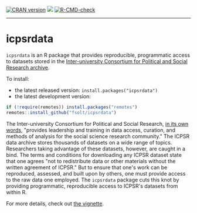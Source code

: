 <!-- badges: start -->
[![CRAN version](https://www.r-pkg.org/badges/version/icpsrdata)](https://cran.r-project.org/package=icpsrdata) ![](https://cranlogs.r-pkg.org/badges/grand-total/icpsrdata)
[![R-CMD-check](https://github.com/fsolt/icpsrdata/actions/workflows/R-CMD-check.yaml/badge.svg)](https://github.com/fsolt/icpsrdata/actions/workflows/R-CMD-check.yaml)
<!-- badges: end -->

------------------------------------------------------------------------
icpsrdata
=========

`icpsrdata` is an R package that provides reproducible, programmatic access to datasets stored in the [Inter-university Consortium for Political and Social Research archive](https://www.icpsr.umich.edu/web/pages/).

To install:

* the latest released version: `install.packages("icpsrdata")`
* the latest development version:

```R
if (!require(remotes)) install.packages("remotes")
remotes::install_github("fsolt/icpsrdata")
```

The Inter-university Consortium for Political and Social Research, [in its own words,](https://www.icpsr.umich.edu/web/pages/about/) "provides leadership and training in data access, curation, and methods of analysis for the social science research community."
The ICPSR data archive stores thousands of datasets on a wide range of topics. Researchers taking advantage of these datasets, however, are caught in a bind.
The terms and conditions for downloading any ICPSR dataset state that one agrees "not to redistribute data or other materials without the written agreement of ICPSR."
But to ensure that one's work can be reproduced, assessed, and built upon by others, one must provide access to the raw data one employed.
The `icpsrdata` package cuts this knot by providing programmatic, reproducible access to ICPSR's datasets from within R.

For more details, check out [the vignette](https://fsolt.org/icpsrdata/articles/icpsrdata-vignette.html).
